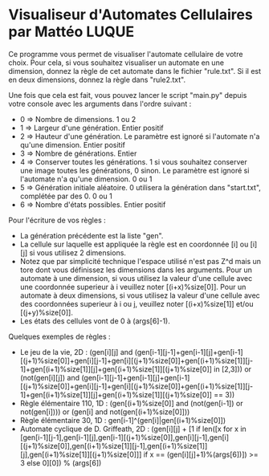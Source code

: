 # Visualiseur d'Automates Cellulaires par Mattéo LUQUE

Ce programme vous permet de visualiser l'automate cellulaire de votre choix. Pour cela, si vous souhaitez visualiser un automate en une dimension, donnez la règle de cet automate dans le fichier "rule.txt". Si il est en deux dimensions, donnez la règle dans "rule2.txt".

Une fois que cela est fait, vous pouvez lancer le script "main.py" depuis votre console avec les arguments dans l'ordre suivant :
* 0 => Nombre de dimensions. 1 ou 2
* 1 => Largeur d'une génération. Entier positif
* 2 => Hauteur d'une génération. Le paramètre est ignoré si l'automate n'a qu'une dimension. Entier positif
* 3 => Nombre de générations. Entier
* 4 => Conserver toutes les générations. 1 si vous souhaitez conserver une image toutes les générations, 0 sinon. Le paramètre est ignoré si l'automate n'a qu'une dimension. 0 ou 1
* 5 => Génération initiale aléatoire. 0 utilisera la génération dans "start.txt", complétée par des 0. 0 ou 1
* 6 => Nombre d'états possibles. Entier positif

Pour l'écriture de vos règles :
* La génération précédente est la liste "gen".
* La cellule sur laquelle est appliquée la règle est en coordonnée [i] ou [i][j] si vous utilisez 2 dimensions.
* Notez que par simplicité technique l'espace utilisé n'est pas Z^d mais un tore dont vous définissez les dimensions dans les arguments. Pour un automate à une dimension, si vous utilisez la valeur d'une cellule avec une coordonnée superieur à i veuillez noter [(i+x)%size[0]]. Pour un automate à deux dimensions, si vous utilisez la valeur d'une cellule avec des coordonnées superieur à i ou j, veuillez noter [(i+x)%size[1]] et/ou [(j+y)%size[0]].
* Les états des cellules vont de 0 à (args[6]-1).

Quelques exemples de règles :
* Le jeu de la vie, 2D : (gen[i][j] and (gen[i-1][j-1]+gen[i-1][j]+gen[i-1][(j+1)%size[0]]+gen[i][j-1]+gen[i][(j+1)%size[0]]+gen[(i+1)%size[1]][j-1]+gen[(i+1)%size[1]][j]+gen[(i+1)%size[1]][(j+1)%size[0]] in [2,3])) or (not(gen[i][j]) and (gen[i-1][j-1]+gen[i-1][j]+gen[i-1][(j+1)%size[0]]+gen[i][j-1]+gen[i][(j+1)%size[0]]+gen[(i+1)%size[1]][j-1]+gen[(i+1)%size[1]][j]+gen[(i+1)%size[1]][(j+1)%size[0]] == 3))
* Règle élémentaire 110, 1D : (gen[(i+1)%size[0]] and (not(gen[i-1]) or not(gen[i]))) or (gen[i] and not(gen[(i+1)%size[0]]))
* Règle élémentaire 30, 1D : gen[i-1]^(gen[i]|gen[(i+1)%size[0]])
* Automate cyclique de D. Griffeath, 2D : (gen[i][j] + [1 if len([x for x in [gen[i-1][j-1],gen[i-1][j],gen[i-1][(j+1)%size[0]],gen[i][j-1],gen[i][(j+1)%size[0]],gen[(i+1)%size[1]][j-1],gen[(i+1)%size[1]][j],gen[(i+1)%size[1]][(j+1)%size[0]]] if x == (gen[i][j]+1)%(args[6])]) >= 3 else 0][0]) % (args[6])
